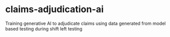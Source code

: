 # claims-adjudication-ai
Training generative AI to adjudicate claims using data generated from model based testing during shift left testing
